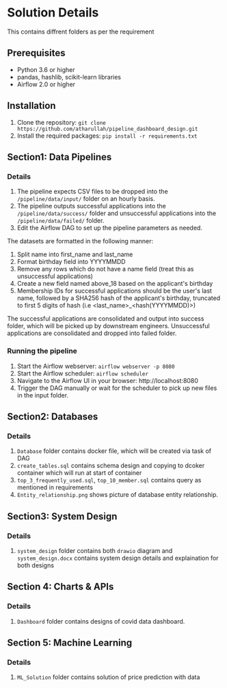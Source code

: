 # Solution Details

This contains diffrent folders as per the requirement

## Prerequisites

- Python 3.6 or higher
- pandas, hashlib, scikit-learn libraries
- Airflow 2.0 or higher

## Installation

1. Clone the repository: `git clone https://github.com/atharullah/pipeline_dashboard_design.git`
2. Install the required packages: `pip install -r requirements.txt`

## Section1: Data Pipelines

### Details

1. The pipeline expects CSV files to be dropped into the `/pipeline/data/input/` folder on an hourly basis.
2. The pipeline outputs successful applications into the `/pipeline/data/success/` folder and unsuccessful applications into the `/pipeline/data/failed/` folder.
3. Edit the Airflow DAG to set up the pipeline parameters as needed.

The datasets are formatted in the following manner:

1. Split name into first_name and last_name
2. Format birthday field into YYYYMMDD
3. Remove any rows which do not have a name field (treat this as unsuccessful applications)
4. Create a new field named above_18 based on the applicant's birthday
5. Membership IDs for successful applications should be the user's last name, followed by a SHA256 hash of the applicant's birthday, truncated to first 5 digits of hash (i.e <last_name>_<hash(YYYYMMDD)>)

The successful applications are consolidated and output into success folder, which will be picked up by downstream engineers. Unsuccessful applications are consolidated and dropped into failed folder.

### Running the pipeline

1. Start the Airflow webserver: `airflow webserver -p 8080`
2. Start the Airflow scheduler: `airflow scheduler`
3. Navigate to the Airflow UI in your browser: http://localhost:8080
4. Trigger the DAG manually or wait for the scheduler to pick up new files in the input folder.


## Section2: Databases

### Details
1. `Database` folder contains docker file, which will be created via task of DAG
2. `create_tables.sql`  contains schema design and copying to dcoker container which will run at start of container
3. `top_3_frequently_used.sql`, `top_10_member.sql` contains query as mentioned in requirements
4. `Entity_relationship.png` shows picture of database entity relationship.

## Section3: System Design

### Details
1. `system_design` folder contains both `drawio` diagram and `system_design.docx` contains system design details and explaination for both designs

## Section 4: Charts & APIs

### Details
1. `Dashboard` folder contains designs of covid data dashboard.

## Section 5: Machine Learning

### Details
1. `ML_Solution` folder contains solution of price prediction with data

